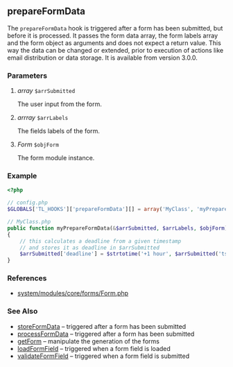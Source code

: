 prepareFormData
-------------

The `prepareFormData` hook is triggered after a form has been submitted, but before it is processed. It passes the form data array, the form labels array and the form object as arguments and does not expect a return value. This way the data can be changed or extended, prior to execution of actions like email distribution or data storage. It is available from version 3.0.0.


### Parameters ###

1. *array* `$arrSubmitted`

	The user input from the form.

2. *arrray* `$arrLabels`

	The fields labels of the form.

3. *Form* `$objForm`

	The form module instance.


### Example ###

```php
<?php

// config.php
$GLOBALS['TL_HOOKS']['prepareFormData'][] = array('MyClass', 'myPrepareFormData');

// MyClass.php
public function myPrepareFormData(&$arrSubmitted, $arrLabels, $objForm)
{
    // this calculates a deadline from a given timestamp
    // and stores it as deadline in $arrSubmitted 
    $arrSubmitted['deadline'] = $strtotime('+1 hour', $arrSubmitted('tstamp'));
}
```


### References ###

- [system/modules/core/forms/Form.php](https://github.com/contao/core/blob/3.0.0/system/modules/core/forms/Form.php#L257)


### See Also ###

- [storeFormData](storeFormData.md) – triggered after a form has been submitted
- [processFormData](processFormData.md) – triggered after a form has been submitted
- [getForm](getForm.md) – manipulate the generation of the forms
- [loadFormField](loadFormField.md) – triggered when a form field is loaded
- [validateFormField](validateFormField.md) – triggered when a form field is submitted

